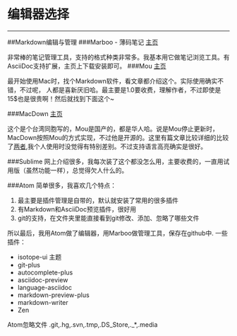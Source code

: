 # 编辑器选择

---
##Markdown编辑与管理
###Marboo - 薄码笔记
[主页](http://marboo.biz/zh_CN/)

非常棒的笔记管理工具，支持的格式种类非常多。我基本用它做笔记浏览工具。有AsciiDoc支持扩展，主页上下载安装即可。
###Mou
[主页](http://25.io/mou/)

最开始使用Mac时，找个Markdown软件，看文章都介绍这个。实际使用确实不错，不过呢，
人都是喜新厌旧哈。最主要是1.0要收费，理解作者，不过即使是15$也是很贵啊！然后就找到下面这个~

###MacDown
[主页](http://macdown.uranusjr.com/)

这个是个台湾同胞写的，Mou是国产的，都是华人哈。说是Mou停止更新时，MacDown按照Mou的方式实现，不过他是开源的。这里有篇文章比较详细的比较了[两者](http://www.jianshu.com/p/6c157af09e84),我个人使用时没觉得有特别差别。不过支持语言高亮确实是很好。

###Sublime
网上介绍很多，我每次装了这个都没怎么用，主要收费的，一直用试用版（虽然功能一样），总觉得欠人什么的。

###Atom
简单很多，我喜欢几个特点：
1. 最主要是插件管理是自带的，默认就安装了常用的很多插件
2. 有Markdown和AsciiDoc预览插件，很好用
3. git的支持，在文件夹里能直接看到git修改、添加、忽略了哪些文件

所以最后，我用Atom做了编辑器，用Marboo做管理工具，保存在github中.
一些插件：
- isotope-ui  主题
- git-plus
- autocomplete-plus
- asciidoc-preview
- language-asciidoc
- markdown-preview-plus
- markdown-writer
- Zen

Atom忽略文件
.git,.hg,.svn,.tmp,.DS_Store,._*,.media

